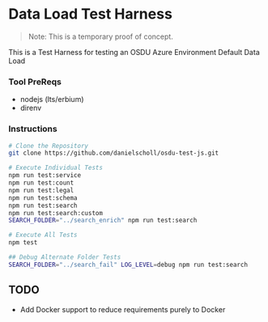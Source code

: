 # Data Load Test Harness

>Note: This is a temporary proof of concept.

This is a Test Harness for testing an OSDU Azure Environment Default Data Load

### Tool PreReqs

- nodejs (lts/erbium)
- direnv

### Instructions


```bash
# Clone the Repository
git clone https://github.com/danielscholl/osdu-test-js.git

# Execute Individual Tests
npm run test:service
npm run test:count
npm run test:legal
npm run test:schema
npm run test:search
npm run test:search:custom
SEARCH_FOLDER="../search_enrich" npm run test:search

# Execute All Tests
npm test

## Debug Alternate Folder Tests
SEARCH_FOLDER="../search_fail" LOG_LEVEL=debug npm run test:search
```

## TODO

- Add Docker support to reduce requirements purely to Docker

